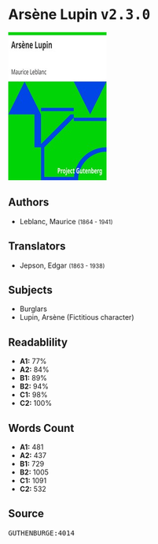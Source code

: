 # Arsène Lupin <kbd>v2.3.0</kbd>

![](./cover.medium.jpg "")

## Authors


 - Leblanc, Maurice <small>(1864 - 1941)</small>

## Translators


 - Jepson, Edgar <small>(1863 - 1938)</small>

## Subjects


 - Burglars
 - Lupin, Arsène (Fictitious character)

## Readablility


 - **A1:** 77%
 - **A2:** 84%
 - **B1:** 89%
 - **B2:** 94%
 - **C1:** 98%
 - **C2:** 100%

## Words Count


 - **A1:** 481
 - **A2:** 437
 - **B1:** 729
 - **B2:** 1005
 - **C1:** 1091
 - **C2:** 532

## Source


<kbd>GUTHENBURGE:4014</kbd>
